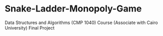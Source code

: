 # Snake-Ladder-Monopoly-Game
Data Structures and Algorithms (CMP 1040) Course (Associate with Cairo University) Final Project
